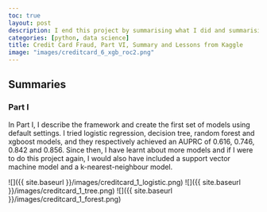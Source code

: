 ```yaml
---
toc: true
layout: post
description: I end this project by summarising what I did and summarising what I learnt by having a look at other people's examples on Kaggle.
categories: [python, data science]
title: Credit Card Fraud, Part VI, Summary and Lessons from Kaggle
image: "images/creditcard_6_xgb_roc2.png"
---
```

## Summaries
### Part I
In Part I, I describe the framework and create the first set of models using default settings. I tried logistic regression, decision tree, random forest and xgboost models, and they respectively achieved an AUPRC of 0.616, 0.746, 0.842 and 0.856. Since then, I have learnt about more models and if I were to do this project again, I would also have included a support vector machine model and a k-nearest-neighbour model.

![]({{ site.baseurl }}/images/creditcard_1_logistic.png)
![]({{ site.baseurl }}/images/creditcard_1_tree.png)
![]({{ site.baseurl }}/images/creditcard_1_forest.png)
